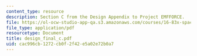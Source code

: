 ```yaml
---
content_type: resource
description: Section C from the Design Appendix to Project EMFFORCE.
file: https://ol-ocw-studio-app-qa.s3.amazonaws.com/courses/16-83x-space-systems-engineering-spring-2002-spring-2003/cac996cb1272cb0f2f42e5a02e72b0a7_design_final_c.pdf
file_type: application/pdf
resourcetype: Document
title: design_final_c.pdf
uid: cac996cb-1272-cb0f-2f42-e5a02e72b0a7
---
```

